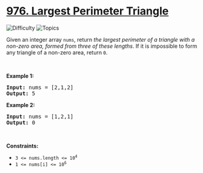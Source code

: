 # [976. Largest Perimeter Triangle](https://leetcode.com/problems/largest-perimeter-triangle)

![Difficulty](https://img.shields.io/badge/Difficulty-Easy-blue.svg) ![Topics](https://img.shields.io/badge/Topics-Array,%20Math,%20Greedy,%20Sorting-orange.svg)
<br/>

<p>Given an integer array <code>nums</code>, return <em>the largest perimeter of a triangle with a non-zero area, formed from three of these lengths</em>. If it is impossible to form any triangle of a non-zero area, return <code>0</code>.</p>

<p>&nbsp;</p>
<p><strong class="example">Example 1:</strong></p>

<pre>
<strong>Input:</strong> nums = [2,1,2]
<strong>Output:</strong> 5
</pre>

<p><strong class="example">Example 2:</strong></p>

<pre>
<strong>Input:</strong> nums = [1,2,1]
<strong>Output:</strong> 0
</pre>

<p>&nbsp;</p>
<p><strong>Constraints:</strong></p>

<ul>
	<li><code>3 &lt;= nums.length &lt;= 10<sup>4</sup></code></li>
	<li><code>1 &lt;= nums[i] &lt;= 10<sup>6</sup></code></li>
</ul>

